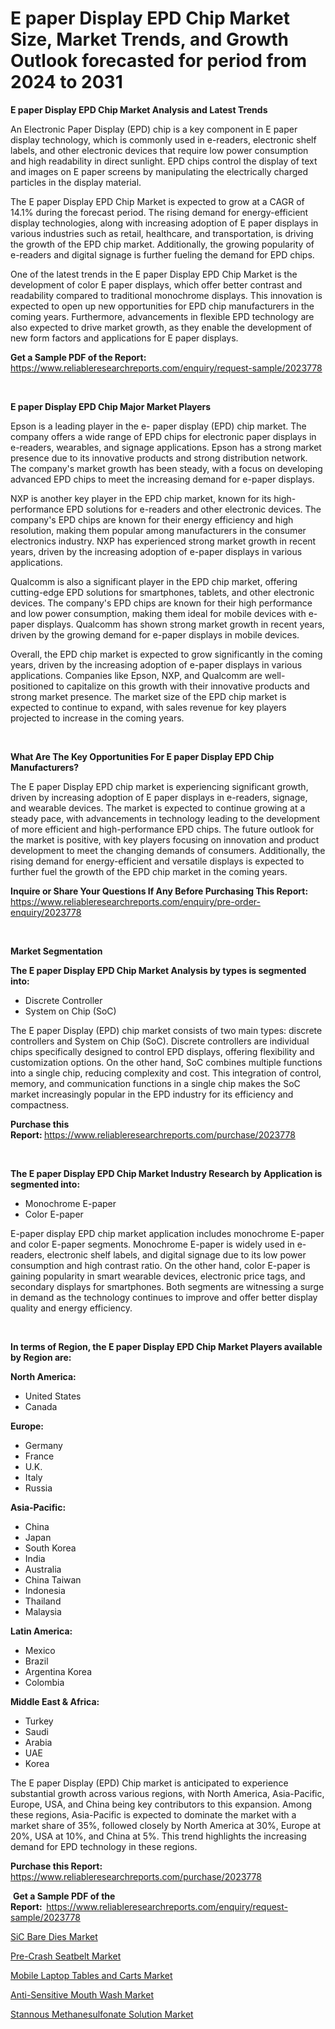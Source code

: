 <p><h1>E paper Display EPD Chip Market Size, Market Trends, and Growth Outlook forecasted for period from 2024 to 2031</h1></p><p><strong>E paper Display EPD Chip Market Analysis and Latest Trends</strong></p>
<p><p>An Electronic Paper Display (EPD) chip is a key component in E paper display technology, which is commonly used in e-readers, electronic shelf labels, and other electronic devices that require low power consumption and high readability in direct sunlight. EPD chips control the display of text and images on E paper screens by manipulating the electrically charged particles in the display material.</p><p>The E paper Display EPD Chip Market is expected to grow at a CAGR of 14.1% during the forecast period. The rising demand for energy-efficient display technologies, along with increasing adoption of E paper displays in various industries such as retail, healthcare, and transportation, is driving the growth of the EPD chip market. Additionally, the growing popularity of e-readers and digital signage is further fueling the demand for EPD chips.</p><p>One of the latest trends in the E paper Display EPD Chip Market is the development of color E paper displays, which offer better contrast and readability compared to traditional monochrome displays. This innovation is expected to open up new opportunities for EPD chip manufacturers in the coming years. Furthermore, advancements in flexible EPD technology are also expected to drive market growth, as they enable the development of new form factors and applications for E paper displays.</p></p>
<p><strong>Get a Sample PDF of the Report:&nbsp;</strong> <a href="https://www.reliableresearchreports.com/enquiry/request-sample/2023778">https://www.reliableresearchreports.com/enquiry/request-sample/2023778</a></p>
<p>&nbsp;</p>
<p><strong>E paper Display EPD Chip Major Market Players</strong></p>
<p><p>Epson is a leading player in the e- paper display (EPD) chip market. The company offers a wide range of EPD chips for electronic paper displays in e-readers, wearables, and signage applications. Epson has a strong market presence due to its innovative products and strong distribution network. The company's market growth has been steady, with a focus on developing advanced EPD chips to meet the increasing demand for e-paper displays.</p><p>NXP is another key player in the EPD chip market, known for its high-performance EPD solutions for e-readers and other electronic devices. The company's EPD chips are known for their energy efficiency and high resolution, making them popular among manufacturers in the consumer electronics industry. NXP has experienced strong market growth in recent years, driven by the increasing adoption of e-paper displays in various applications.</p><p>Qualcomm is also a significant player in the EPD chip market, offering cutting-edge EPD solutions for smartphones, tablets, and other electronic devices. The company's EPD chips are known for their high performance and low power consumption, making them ideal for mobile devices with e-paper displays. Qualcomm has shown strong market growth in recent years, driven by the growing demand for e-paper displays in mobile devices.</p><p>Overall, the EPD chip market is expected to grow significantly in the coming years, driven by the increasing adoption of e-paper displays in various applications. Companies like Epson, NXP, and Qualcomm are well-positioned to capitalize on this growth with their innovative products and strong market presence. The market size of the EPD chip market is expected to continue to expand, with sales revenue for key players projected to increase in the coming years.</p></p>
<p>&nbsp;</p>
<p><strong>What Are The Key Opportunities For E paper Display EPD Chip Manufacturers?</strong></p>
<p><p>The E paper Display EPD chip market is experiencing significant growth, driven by increasing adoption of E paper displays in e-readers, signage, and wearable devices. The market is expected to continue growing at a steady pace, with advancements in technology leading to the development of more efficient and high-performance EPD chips. The future outlook for the market is positive, with key players focusing on innovation and product development to meet the changing demands of consumers. Additionally, the rising demand for energy-efficient and versatile displays is expected to further fuel the growth of the EPD chip market in the coming years.</p></p>
<p><strong>Inquire or Share Your Questions If Any Before Purchasing This Report:</strong> <a href="https://www.reliableresearchreports.com/enquiry/pre-order-enquiry/2023778">https://www.reliableresearchreports.com/enquiry/pre-order-enquiry/2023778</a></p>
<p>&nbsp;</p>
<p><strong>Market Segmentation</strong></p>
<p><strong>The E paper Display EPD Chip Market Analysis by types is segmented into:</strong></p>
<p><ul><li>Discrete Controller</li><li>System on Chip (SoC)</li></ul></p>
<p><p>The E paper Display (EPD) chip market consists of two main types: discrete controllers and System on Chip (SoC). Discrete controllers are individual chips specifically designed to control EPD displays, offering flexibility and customization options. On the other hand, SoC combines multiple functions into a single chip, reducing complexity and cost. This integration of control, memory, and communication functions in a single chip makes the SoC market increasingly popular in the EPD industry for its efficiency and compactness.</p></p>
<p><strong>Purchase this Report:&nbsp;</strong><a href="https://www.reliableresearchreports.com/purchase/2023778">https://www.reliableresearchreports.com/purchase/2023778</a></p>
<p>&nbsp;</p>
<p><strong>The E paper Display EPD Chip Market Industry Research by Application is segmented into:</strong></p>
<p><ul><li>Monochrome E-paper</li><li>Color E-paper</li></ul></p>
<p><p>E-paper display EPD chip market application includes monochrome E-paper and color E-paper segments. Monochrome E-paper is widely used in e-readers, electronic shelf labels, and digital signage due to its low power consumption and high contrast ratio. On the other hand, color E-paper is gaining popularity in smart wearable devices, electronic price tags, and secondary displays for smartphones. Both segments are witnessing a surge in demand as the technology continues to improve and offer better display quality and energy efficiency.</p></p>
<p>&nbsp;</p>
<p><strong>In terms of Region, the E paper Display EPD Chip Market Players available by Region are:</strong></p>
<p>
    <p> <strong> North America: </strong>
        <ul>
            <li>United States</li>
            <li>Canada</li>
        </ul>
        </p> 
    <p> <strong> Europe: </strong>
        <ul>
            <li>Germany</li>
            <li>France</li>
            <li>U.K.</li>
            <li>Italy</li>
            <li>Russia</li>
        </ul>
        </p> 
    <p> <strong> Asia-Pacific: </strong>
        <ul>
            <li>China</li>
            <li>Japan</li>
            <li>South Korea</li>
            <li>India</li>
            <li>Australia</li>
            <li>China Taiwan</li>
            <li>Indonesia</li>
            <li>Thailand</li>
            <li>Malaysia</li>
        </ul>
        </p> 
    <p> <strong> Latin America: </strong>
        <ul>
            <li>Mexico</li>
            <li>Brazil</li>
            <li>Argentina Korea</li>
            <li>Colombia</li>
        </ul>
        </p> 
    <p> <strong> Middle East & Africa: </strong>
        <ul>
            <li>Turkey</li>
            <li>Saudi</li>
            <li>Arabia</li>
            <li>UAE</li>
            <li>Korea</li>
        </ul>
    </p>
    </p>
<p><p>The E paper Display (EPD) Chip market is anticipated to experience substantial growth across various regions, with North America, Asia-Pacific, Europe, USA, and China being key contributors to this expansion. Among these regions, Asia-Pacific is expected to dominate the market with a market share of 35%, followed closely by North America at 30%, Europe at 20%, USA at 10%, and China at 5%. This trend highlights the increasing demand for EPD technology in these regions.</p></p>
<p><strong>Purchase this Report: </strong><a href="https://www.reliableresearchreports.com/purchase/2023778">https://www.reliableresearchreports.com/purchase/2023778</a></p>
<p>&nbsp;<strong>Get a Sample PDF of the Report:&nbsp;&nbsp;</strong><a href="https://www.reliableresearchreports.com/enquiry/request-sample/2023778">https://www.reliableresearchreports.com/enquiry/request-sample/2023778</a></p>
<p><strong></strong></p>
<p><p><a href="https://github.com/Alonsoolds3wq1d81czn8rbol/Market-Research-Report-List-1/blob/main/sic-bare-dies-market.md">SiC Bare Dies Market</a></p><p><a href="https://view.publitas.com/reportprime-1/pre-crash-seatbelt-market-dynamics-2024-2031-also-about-its-market-trends-projections-and-opportunities/">Pre-Crash Seatbelt Market</a></p><p><a href="https://eight-handstand-8fb.notion.site/Mobile-Laptop-Tables-and-Carts-Market-Research-Report-Reveals-The-Latest-Trends-And-Opportunities-of-fb7e457618654568b7c5e3a194a49d0b">Mobile Laptop Tables and Carts Market</a></p><p><a href="https://view.publitas.com/reportprime-1/anti-sensitive-mouth-wash-market-a-comprehensive-report-of-its-market-share-growth-trends-2024-2031/">Anti-Sensitive Mouth Wash Market</a></p><p><a href="https://skillful-vermicelli-b89.notion.site/Stannous-Methanesulfonate-Solution-Market-Furnish-Information-about-Market-Size-Market-Share-Marke-a5ffd413e6cd4f22a96c38be4a20568d">Stannous Methanesulfonate Solution Market</a></p></p>